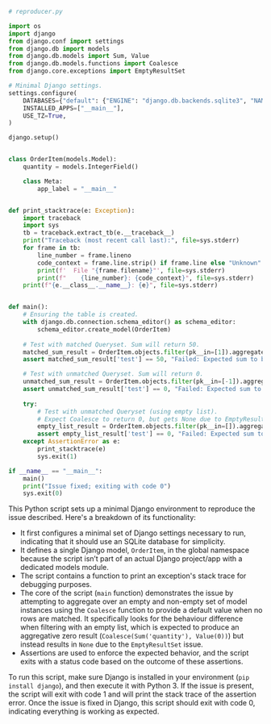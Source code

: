 ```python
# reproducer.py

import os
import django
from django.conf import settings
from django.db import models
from django.db.models import Sum, Value
from django.db.models.functions import Coalesce
from django.core.exceptions import EmptyResultSet

# Minimal Django settings.
settings.configure(
    DATABASES={"default": {"ENGINE": "django.db.backends.sqlite3", "NAME": "db.sqlite3"}},
    INSTALLED_APPS=["__main__"],
    USE_TZ=True,
)

django.setup()


class OrderItem(models.Model):
    quantity = models.IntegerField()

    class Meta:
        app_label = "__main__"


def print_stacktrace(e: Exception):
    import traceback
    import sys
    tb = traceback.extract_tb(e.__traceback__)
    print("Traceback (most recent call last):", file=sys.stderr)
    for frame in tb:
        line_number = frame.lineno
        code_context = frame.line.strip() if frame.line else "Unknown"
        print(f'  File "{frame.filename}"', file=sys.stderr)
        print(f"    {line_number}: {code_context}", file=sys.stderr)
    print(f"{e.__class__.__name__}: {e}", file=sys.stderr)


def main():
    # Ensuring the table is created.
    with django.db.connection.schema_editor() as schema_editor:
        schema_editor.create_model(OrderItem)
    
    # Test with matched Queryset. Sum will return 50.
    matched_sum_result = OrderItem.objects.filter(pk__in=[1]).aggregate(test=Coalesce(Sum('quantity'), Value(0)))
    assert matched_sum_result['test'] == 50, "Failed: Expected sum to be 50 on matched queryset"

    # Test with unmatched Queryset. Sum will return 0.
    unmatched_sum_result = OrderItem.objects.filter(pk__in=[-1]).aggregate(test=Coalesce(Sum('quantity'), Value(0)))
    assert unmatched_sum_result['test'] == 0, "Failed: Expected sum to be 0 on unmatched queryset"
  
    try:
        # Test with unmatched Queryset (using empty list).
        # Expect Coalesce to return 0, but gets None due to EmptyResultSet behavior.
        empty_list_result = OrderItem.objects.filter(pk__in=[]).aggregate(test=Coalesce(Sum('quantity'), Value(0)))
        assert empty_list_result['test'] == 0, "Failed: Expected sum to be 0 on unmatched queryset with empty list"
    except AssertionError as e:
        print_stacktrace(e)
        sys.exit(1)

if __name__ == "__main__":
    main()
    print("Issue fixed; exiting with code 0")
    sys.exit(0)
```

This Python script sets up a minimal Django environment to reproduce the issue described. Here's a breakdown of its functionality:

- It first configures a minimal set of Django settings necessary to run, indicating that it should use an SQLite database for simplicity.
- It defines a single Django model, `OrderItem`, in the global namespace because the script isn’t part of an actual Django project/app with a dedicated models module.
- The script contains a function to print an exception's stack trace for debugging purposes.
- The core of the script (`main` function) demonstrates the issue by attempting to aggregate over an empty and non-empty set of model instances using the `Coalesce` function to provide a default value when no rows are matched. It specifically looks for the behaviour difference when filtering with an empty list, which is expected to produce an aggregative zero result (`Coalesce(Sum('quantity'), Value(0))`) but instead results in `None` due to the `EmptyResultSet` issue.
- Assertions are used to enforce the expected behavior, and the script exits with a status code based on the outcome of these assertions.

To run this script, make sure Django is installed in your environment (`pip install django`), and then execute it with Python 3. If the issue is present, the script will exit with code 1 and will print the stack trace of the assertion error. Once the issue is fixed in Django, this script should exit with code 0, indicating everything is working as expected.